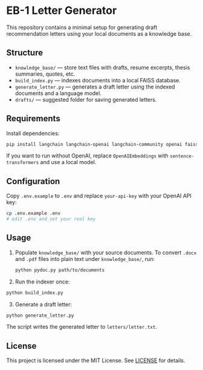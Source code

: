 # EB-1 Letter Generator

This repository contains a minimal setup for generating draft recommendation letters using your local documents as a knowledge base.

## Structure

- `knowledge_base/` — store text files with drafts, resume excerpts, thesis summaries, quotes, etc.
- `build_index.py` — indexes documents into a local FAISS database.
- `generate_letter.py` — generates a draft letter using the indexed documents and a language model.
- `drafts/` — suggested folder for saving generated letters.

## Requirements

Install dependencies:

```bash
pip install langchain langchain-openai langchain-community openai faiss-cpu tiktoken
```

If you want to run without OpenAI, replace `OpenAIEmbeddings` with `sentence-transformers` and use a local model.

## Configuration

Copy `.env.example` to `.env` and replace `your-api-key` with your OpenAI API key:

```bash
cp .env.example .env
# edit .env and set your real key
```

## Usage

1. Populate `knowledge_base/` with your source documents. To convert `.docx`
   and `.pdf` files into plain text under `knowledge_base/`, run:

   ```bash
   python pydoc.py path/to/documents
   ```

2. Run the indexer once:

```bash
python build_index.py
```

3. Generate a draft letter:

```bash
python generate_letter.py
```

The script writes the generated letter to `letters/letter.txt`.

## License

This project is licensed under the MIT License. See [LICENSE](LICENSE) for details.
